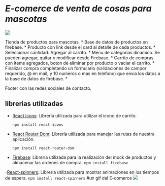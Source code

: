 


# _E-comerce de venta de cosas para mascotas_

![](https://res.cloudinary.com/dgb1r2nnn/image/upload/v1664926227/productos/2021-07-01_s2nriu.jpg)


Tienda de productos para mascotas. 
*
Base de datos de productos en firebase.
*
Producto con link desde el card al detalle de cada productos. 
*
Seleccionar cantidad. Agregar al carrito. 
*
Menu de categorias dinamico. Se pueden agregar, quitar o modificar desde Firebase.
*
Carrito de compras con items agregados, boton de eliminar por producto o vaciar el carrito. 
*
Finalizar compra completando un formulario (validaciones de campor requerido, @ en mail, y 10 numeros o mas en telefono) que envia los datos a la base de datos de firebase. 
*

Footer con las redes sociales de contacto. 




## librerias utilizadas

- [React Icons](https://react-icons.github.io/react-icons/):  Librería utilizada para utilizar el icono de carrito.


  `npm install react-icons`
- [React Router Dom](https://reactrouter.com/en/main): Librería utilizada para manejar las rutas de nuestra aplicación.


  `npm install react-router-dom`
- [Firebase](https://firebase.google.com/): Librería utilizada para la realización del mock de productos y almacenar las ordenes de compra. 
  `npm install firebase`

-[React-spinners](https://www.npmjs.com/package/react-spinners): Libreria utilizada para mostrar
animaciones en los tiempos de espera.
`npm install react-spinners`
#un gif del E-comerce
![](https://res.cloudinary.com/dgb1r2nnn/image/upload/v1665087594/productos/GIF_fm7nmx.gif)


